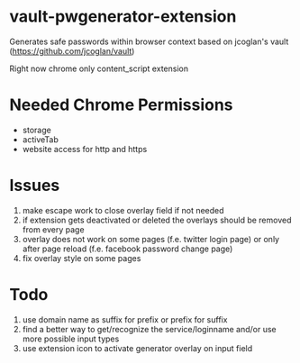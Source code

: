 vault-pwgenerator-extension
===========================

Generates safe passwords within browser context based on jcoglan's vault (https://github.com/jcoglan/vault)

Right now chrome only content_script extension

Needed Chrome Permissions
=========================
* storage
* activeTab
* website access for http and https

Issues
=======
1) make escape work to close overlay field if not needed
2) if extension gets deactivated or deleted the overlays should be removed from every page
3) overlay does not work on some pages (f.e. twitter login page) or only after page reload (f.e. facebook password change page)
4) fix overlay style on some pages

Todo
======
1) use domain name as suffix for prefix or prefix for suffix
2) find a better way to get/recognize the service/loginname and/or use more possible input types
3) use extension icon to activate generator overlay on input field